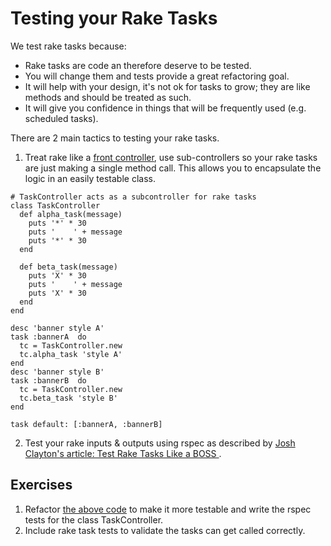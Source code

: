 # Testing your Rake Tasks

We test rake tasks because:
 * Rake tasks are code an therefore deserve to be tested.
 * You will change them and tests provide a great refactoring goal.
 * It will help with your design, it's not ok for tasks to grow; they are like methods and should be treated as such.
 * It will give you confidence in things that will be frequently used (e.g. scheduled tasks).

There are 2 main tactics to testing your rake tasks.
 1. Treat rake like a [front controller](http://www.martinfowler.com/eaaCatalog/frontController.html), use sub-controllers so your rake tasks are just making a single method call. This allows you to encapsulate the logic in an easily testable class.
```
# TaskController acts as a subcontroller for rake tasks
class TaskController
  def alpha_task(message)
    puts '*' * 30
    puts '    ' + message
    puts '*' * 30
  end

  def beta_task(message)
    puts 'X' * 30
    puts '    ' + message
    puts 'X' * 30
  end
end

desc 'banner style A'
task :bannerA  do
  tc = TaskController.new
  tc.alpha_task 'style A'
end
desc 'banner style B'
task :bannerB  do
  tc = TaskController.new
  tc.beta_task 'style B'
end

task default: [:bannerA, :bannerB]
```
 2. Test your rake inputs & outputs using rspec as described by [Josh Clayton's article: Test Rake Tasks Like a BOSS ](https://robots.thoughtbot.com/test-rake-tasks-like-a-boss).
 
## Exercises
 1. Refactor [the above code](./lib/tasks/testing_subcontroller.rake) to make it more testable and write the rspec tests for the class TaskController.
 2. Include rake task tests to validate the tasks can get called correctly.
